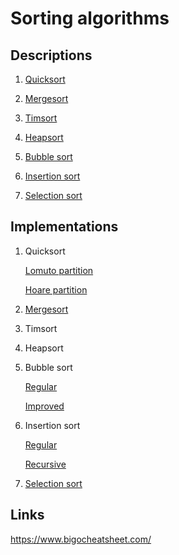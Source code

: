 # Sorting algorithms

## Descriptions

1. [Quicksort](https://en.wikipedia.org/wiki/Quicksort)
    
2. [Mergesort](https://en.wikipedia.org/wiki/Merge_sort)

3. [Timsort](https://en.wikipedia.org/wiki/Timsort)

4. [Heapsort](https://en.wikipedia.org/wiki/Heapsort)

5. [Bubble sort](https://en.wikipedia.org/wiki/Bubble_sort)

6. [Insertion sort](https://en.wikipedia.org/wiki/Insertion_sort)

7. [Selection sort](https://en.wikipedia.org/wiki/Selection_sort)


## Implementations

1. Quicksort

    [Lomuto partition](quick-sort/quick-sort-lomuto.py)
    
    [Hoare partition](quick-sort/quick-sort-hoare.py)
    
2. [Mergesort](merge-sort/merge-sort.py)

3. Timsort

4. Heapsort

5. Bubble sort

    [Regular](bubble-sort/bubble-sort-regular.py)
    
    [Improved](bubble-sort/bubble-sort-improved.py)
    
6. Insertion sort

    [Regular](insertion-sort/insertion-sort.py)
    
    [Recursive](insertion-sort/insertion-sort-recursive.py)

7. [Selection sort](selection-sort/selection-sort.py)

## Links

https://www.bigocheatsheet.com/
